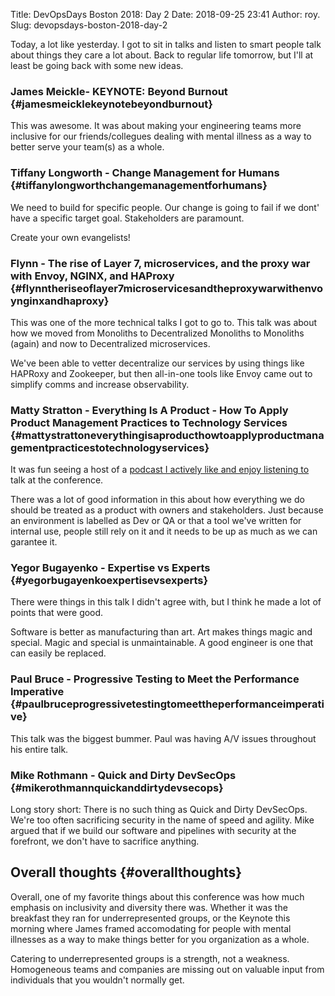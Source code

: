 Title: DevOpsDays Boston 2018: Day 2
Date: 2018-09-25 23:41
Author: roy.
Slug: devopsdays-boston-2018-day-2

<!--kg-card-begin: markdown-->

Today, a lot like yesterday. I got to sit in talks and listen to smart people talk about things they care a lot about. Back to regular life tomorrow, but I'll at least be going back with some new ideas.

</p>

### James Meickle- KEYNOTE: Beyond Burnout {#jamesmeicklekeynotebeyondburnout}

</p>

This was awesome. It was about making your engineering teams more inclusive for our friends/collegues dealing with mental illness as a way to better serve your team(s) as a whole.

</p>

### Tiffany Longworth - Change Management for Humans {#tiffanylongworthchangemanagementforhumans}

</p>

We need to build for specific people. Our change is going to fail if we dont' have a specific target goal. Stakeholders are paramount.

</p>

Create your own evangelists!

</p>

### Flynn - The rise of Layer 7, microservices, and the proxy war with Envoy, NGINX, and HAProxy {#flynntheriseoflayer7microservicesandtheproxywarwithenvoynginxandhaproxy}

</p>

This was one of the more technical talks I got to go to. This talk was about how we moved from Monoliths to Decentralized Monoliths to Monoliths (again) and now to Decentralized microservices.

</p>

We've been able to vetter decentralize our services by using things like HAPRoxy and Zookeeper, but then all-in-one tools like Envoy came out to simplify comms and increase observability.

</p>

### Matty Stratton - Everything Is A Product - How To Apply Product Management Practices to Technology Services {#mattystrattoneverythingisaproducthowtoapplyproductmanagementpracticestotechnologyservices}

</p>

It was fun seeing a host of a [podcast I actively like and enjoy listening to](https://www.arresteddevops.com/) talk at the conference.

</p>

There was a lot of good information in this about how everything we do should be treated as a product with owners and stakeholders. Just because an environment is labelled as Dev or QA or that a tool we've written for internal use, people still rely on it and it needs to be up as much as we can garantee it.

</p>

### Yegor Bugayenko - Expertise vs Experts {#yegorbugayenkoexpertisevsexperts}

</p>

There were things in this talk I didn't agree with, but I think he made a lot of points that were good.

</p>

Software is better as manufacturing than art. Art makes things magic and special. Magic and special is unmaintainable. A good engineer is one that can easily be replaced.

</p>

### Paul Bruce - Progressive Testing to Meet the Performance Imperative {#paulbruceprogressivetestingtomeettheperformanceimperative}

</p>

This talk was the biggest bummer. Paul was having A/V issues throughout his entire talk.

</p>

### Mike Rothmann - Quick and Dirty DevSecOps {#mikerothmannquickanddirtydevsecops}

</p>

Long story short: There is no such thing as Quick and Dirty DevSecOps. We're too often sacrificing security in the name of speed and agility. Mike argued that if we build our software and pipelines with security at the forefront, we don't have to sacrifice anything.

</p>

Overall thoughts {#overallthoughts}
----------------

</p>

Overall, one of my favorite things about this conference was how much emphasis on inclusivity and diversity there was. Whether it was the breakfast they ran for underrepresented groups, or the Keynote this morning where James framed accomodating for people with mental illnesses as a way to make things better for you organization as a whole.

</p>

Catering to underrepresented groups is a strength, not a weakness. Homogeneous teams and companies are missing out on valuable input from individuals that you wouldn't normally get.

</p>

<!--kg-card-end: markdown-->
